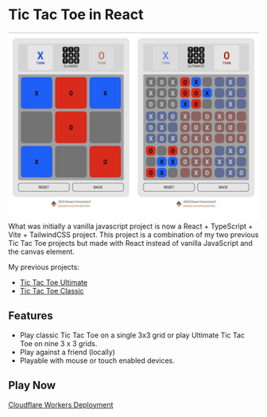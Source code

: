 # Tic Tac Toe in React
![Screenshot of tic tac toe react game modes](./public/tic_tac_toe_react.jpg)
What was initially a vanilla javascript project is now a React + TypeScript + Vite + TailwindCSS project. This project is a combination of my two previous Tic Tac Toe projects but made with React instead of vanilla JavaScript and the canvas element. 

My previous projects:
- [Tic Tac Toe Ultimate](https://github.com/Torvec/tic-tac-toe-ultimate)
- [Tic Tac Toe Classic](https://github.com/Torvec/tic-tac-toe-classic)

## Features
- Play classic Tic Tac Toe on a single 3x3 grid or play Ultimate Tic Tac Toe on nine 3 x 3 grids.
- Play against a friend (locally)
- Playable with mouse or touch enabled devices.

## Play Now

[Cloudflare Workers Deployment](https://tic-tac-toe.edward-vonschondorf.dev/)